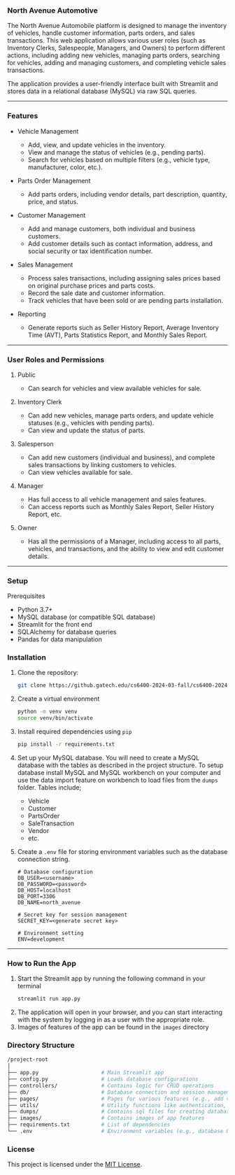 ### North Avenue Automotive

The North Avenue Automobile platform is designed to manage the inventory of vehicles, handle customer information, parts orders, and sales transactions. This web application allows various user roles (such as Inventory Clerks, Salespeople, Managers, and Owners) to perform different actions, including adding new vehicles, managing parts orders, searching for vehicles, adding and managing customers, and completing vehicle sales transactions.

The application provides a user-friendly interface built with Streamlit and stores data in a relational database (MySQL) via raw SQL queries.

---
### Features

* Vehicle Management
  * Add, view, and update vehicles in the inventory.
  * View and manage the status of vehicles (e.g., pending parts).
  * Search for vehicles based on multiple filters (e.g., vehicle type, manufacturer, color, etc.).

* Parts Order Management
  * Add parts orders, including vendor details, part description, quantity, price, and status.

* Customer Management
  * Add and manage customers, both individual and business customers.
  * Add customer details such as contact information, address, and social security or tax identification number.

* Sales Management
  * Process sales transactions, including assigning sales prices based on original purchase prices and parts costs.
  * Record the sale date and customer information.
  * Track vehicles that have been sold or are pending parts installation.

* Reporting
  * Generate reports such as Seller History Report, Average Inventory Time (AVT), Parts Statistics Report, and Monthly Sales Report.

---

### User Roles and Permissions
1. Public
   * Can search for vehicles and view available vehicles for sale.

2. Inventory Clerk
   * Can add new vehicles, manage parts orders, and update vehicle statuses (e.g., vehicles with pending parts).
   * Can view and update the status of parts.

3. Salesperson
   * Can add new customers (individual and business), and complete sales transactions by linking customers to vehicles.
   * Can view vehicles available for sale.

4. Manager
   * Has full access to all vehicle management and sales features.
   * Can access reports such as Monthly Sales Report, Seller History Report, etc.

5. Owner
   * Has all the permissions of a Manager, including access to all parts, vehicles, and transactions, and the ability to view and edit customer details.

---

### Setup

Prerequisites

* Python 3.7+
* MySQL database (or compatible SQL database)
* Streamlit for the front end
* SQLAlchemy for database queries
* Pandas for data manipulation

### Installation
1. Clone the repository:
    ```bash
    git clone https://github.gatech.edu/cs6400-2024-03-fall/cs6400-2024-03-Team098.git
    ```
2. Create a virtual environment
    ```bash
    python -m venv venv
    source venv/bin/activate
    ```
3. Install required dependencies using `pip`
    ```bash
    pip install -r requirements.txt
    ```
4. Set up your MySQL database. You will need to create a MySQL database with the tables as described in the project structure. To setup database install MySQL and MySQL workbench on your computer and use the data import feature on workbench to load files from the `dumps` folder. Tables include;<br>

    * Vehicle
    * Customer
    * PartsOrder
    * SaleTransaction
    * Vendor
    * etc.
  
5. Create a `.env` file for storing environment variables such as the database connection string.
    ```env
    # Database configuration
    DB_USER=<username>
    DB_PASSWORD=<password>
    DB_HOST=localhost
    DB_PORT=3306
    DB_NAME=north_avenue

    # Secret key for session management
    SECRET_KEY=<generate secret key>  

    # Environment setting
    ENV=development
    ```

---

### How to Run the App
1. Start the Streamlit app by running the following command in your terminal
    ```bash
    streamlit run app.py
    ```
2. The application will open in your browser, and you can start interacting with the system by logging in as a user with the appropriate role. 
3. Images of features of the app can be found in the `images` directory


### Directory Structure
```bash
/project-root
│
├── app.py                    # Main Streamlit app
├── config.py                 # Loads database configurations
├── controllers/              # Contains logic for CRUD operations
├── db/                       # Database connection and session management
├── pages/                    # Pages for various features (e.g., add vehicle, search, sales)
├── utils/                    # Utility functions like authentication, constants, etc.
├── dumps/                    # Contains sql files for creating database and loading data
├── images/                   # Contains images of app features
├── requirements.txt          # List of dependencies
└── .env                      # Environment variables (e.g., database URL)
```

### License
This project is licensed under the [MIT License](https://github.com/Adark-Amal/vehicle_inventory/blob/main/LICENSE).
